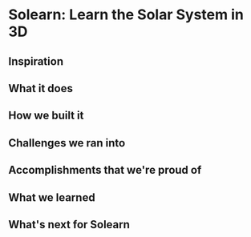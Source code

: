# Solearn: Learn the Solar System in 3D

## Inspiration

## What it does

## How we built it

## Challenges we ran into

## Accomplishments that we're proud of

## What we learned

## What's next for Solearn
